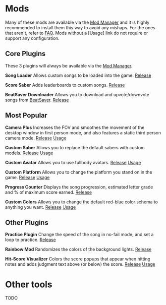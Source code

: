 <!-- TITLE: All Mods -->
<!-- SUBTITLE: An attempt to list all mods that exist for Beat Saber -->

# Mods
Many of these mods are available via the [Mod Manager](beginners-guide#beat-saber-mod-manager) and it is highly recommended to install them this way to avoid any mishaps. For the ones that aren't, refer to [FAQ](faq#how-do-i-load-other-plugins). Mods without a [Usage] link do not require or support any configuration.

## Core Plugins
These 3 plugins will always be available via the [Mod Manager](beginners-guide#beat-saber-mod-manager).

**Song Loader**
Allows custom songs to be loaded into the game.
[Release](https://www.modsaber.ml/mod/song-loader/4.3.2)

**Score Saber**
Adds leaderboards to custom songs.
[Release](https://www.modsaber.ml/mod/scoresaber/1.7.2)

**BeatSaver Downloader**
Allows you to download and upvote/downvote songs from [BeatSaver](https://beatsaver.com/browse/downloads).
[Release](https://www.modsaber.ml/mod/beatsaverdownloader/2.5.3) 


## Most Popular

**Camera Plus**
Increases the FOV and smoothes the movement of the desktop window in first person mode, and also features a static third person camera mode.
[Release](https://github.com/xyonico/CameraPlus/releases) [Usage](https://github.com/xyonico/CameraPlus)

**Custom Saber**
Allows you to replace the default sabers with custom models.
[Release](https://github.com/Reaxt00/CustomSaberPlugin/releases/tag/2.0) [Usage](https://wiki.assistant.moe/models/custom-sabers)

**Custom Avatar**
Allows you to use fullbody avatars.
[Release](https://github.com/xyonico/CustomAvatarsPlugin/releases) [Usage](https://wiki.assistant.moe/models/custom-avatars)

**Custom Platform**
Allows you to change the platform you stand on in the game.
[Release](https://github.com/rolopogo/CustomPlatforms/releases/) [Usage](https://wiki.assistant.moe/models/custom-platforms)

**Progress Counter**
Displays the song progression, estimated letter grade and % of maximum score earned. 
[Release](https://github.com/Strackeror/BeatSaberProgressCounter/releases)

**Custom Colors**
Allows you to change the default red-blue color schema to anything you want.
[Release](https://github.com/SteffanDonal/BeatSaber-CustomColors/releases) [Usage](https://github.com/SteffanDonal/BeatSaber-CustomColors)

## Other Plugins

**Practice Plugin**
Change the speed of the song in no-fail mode, and set a loop to practice.
[Release](https://github.com/xyonico/PracticePlugin/releases)

**Rainbow Mod**
Randomizes the colors of the background lights.
[Release](https://www.modsaber.ml/mod/simplestrainbowmod/1.0.1)

**Hit-Score Visualizer**
Colors the score popups that appear when hitting notes and adds judgment text above (or below) the score.
[Release](https://www.modsaber.ml/mod/hitscorevisualizer/2.0.2) [Usage](https://github.com/artemiswkearney/HitScoreVisualizer)

# Other tools
TODO